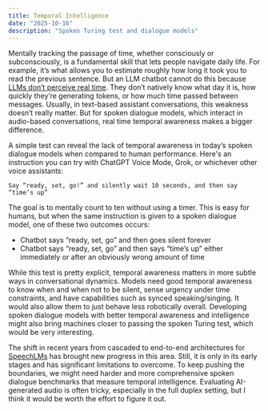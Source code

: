 ```yaml
---
title: Temporal Intelligence
date: "2025-10-16"
description: "Spoken Turing test and dialogue models"
---
```


Mentally tracking the passage of time, whether consciously or subconsciously, is a fundamental skill that lets people navigate daily life. For example, it’s what allows you to estimate roughly how long it took you to read the previous sentence. But an LLM chatbot cannot do this because [LLMs don’t perceive real time](https://oupak.netlify.app/tricking-bing/). They don’t natively know what day it is, how quickly they’re generating tokens, or how much time passed between messages. Usually, in text-based assistant conversations, this weakness doesn’t really matter. But for spoken dialogue models, which interact in audio-based conversations, real time temporal awareness makes a bigger difference.

A simple test can reveal the lack of temporal awareness in today’s spoken dialogue models when compared to human performance. Here's an instruction you can try with ChatGPT Voice Mode, Grok, or whichever other voice assistants:
```
Say “ready, set, go!” and silently wait 10 seconds, and then say “time’s up” 
```

The goal is to mentally count to ten without using a timer. This is easy for humans, but when the same instruction is given to a spoken dialogue model, one of these two outcomes occurs:
- Chatbot says “ready, set, go” and then goes silent forever
- Chatbot says “ready, set, go” and then says “time’s up” either immediately or after an obviously wrong amount of time

While this test is pretty explicit, temporal awareness matters in more subtle ways in conversational dynamics. Models need good temporal awareness to know when and when not to be silent, sense urgency under time constraints, and have capabilities such as synced speaking/singing. It would also allow them to just behave less robotically overall. Developing spoken dialogue models with better temporal awareness and intelligence might also bring machines closer to passing the spoken Turing test, which would be very interesting.

The shift in recent years from cascaded to end-to-end architectures for [SpeechLMs](https://speechbot.github.io/) has brought new progress in this area. Still, it is only in its early stages and has significant limitations to overcome. To keep pushing the boundaries, we might need harder and more comprehensive spoken dialogue benchmarks that measure temporal intelligence. Evaluating AI-generated audio is often tricky, especially in the full duplex setting, but I think it would be worth the effort to figure it out.
